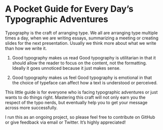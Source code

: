 A Pocket Guide for Every Day’s Typographic Adventures
===============

Typography is the craft of arranging type. We all are arranging type multiple times a day, when we are writing essays, summarizing a meeting or creating slides for the next presentation. Usually we think more about what we write than how we write it.

1. Good typography makes us read
Good typography is utilitarian in that it should allow the reader to focus on the content, not the formatting. Ideally it goes unnoticed because it just makes sense.

2. Good typography makes us feel
Good typography is emotional in that the choice of typeface can affect how a text is understood or perceived.

This little guide is for everyone who is facing typographic adventures or just wants to do things right. Mastering this craft will not only earn you the respect of the typo nerds, but eventually help you to get your message across more successfully.

I run this as an ongoing project, so please feel free to contribute on GitHub or give feedback via email or Twitter. It’s highly appreciated!
